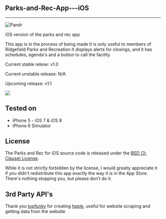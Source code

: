 ## Parks-and-Rec-App---iOS
---
![Pandr](https://nikhilp.org/images/a.png)

iOS version of the parks and rec app

This app is in the process of being made
It is only useful to members of Ridgefield Parks and Recreation
It displays alerts for closings, and it has schedules, agenda's
and a button to call the facility

Current stable relese: v1.0

Current unstable release: N/A

Upcoming release: v1.1

[<img src="https://linkmaker.itunes.apple.com/htmlResources/assets/en_us//images/web/linkmaker/badge_appstore-lrg.png">][2]

[2]: https://itunes.apple.com/us/app/myparksandrec/id924248341?ls=1&mt=8

## Tested on
* iPhone 5 - iOS 7 & iOS 8
* iPhone 6 Simulator

## License

The Parks and Rec for iOS source code is released under the [BSD (3-Clause) License](https://github.com/indianpoptart/Parks-and-Rec-App---iOS/blob/master/LICENSE).

While it is not strictly forbidden by the license, I would greatly appreciate it if you didn't redistribute this app exactly the way it is in the App Store. There's nothing stopping you, but please don't do it.

## 3rd Party API's

Thank you [topfunky](http://topfunky.com) for creating [hpple](https://github.com/topfunky/hpple), useful for website scraping and getting data from the website
